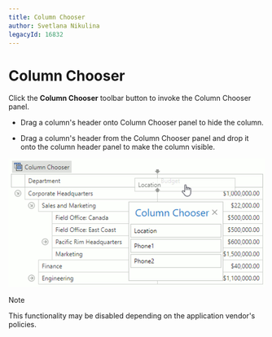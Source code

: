 ```yaml
---
title: Column Chooser
author: Svetlana Nikulina
legacyId: 16832
---
```

# Column Chooser
Click the **Column Chooser** toolbar button to invoke the Column Chooser panel.

* Drag a column's header onto Column Chooser panel to hide the column.

* Drag a column's header from the Column Chooser panel and drop it onto the column header panel to make the column visible.


![EUD_TreeList_Field Chooser](../../../images/img22695.png)

> [!NOTE]
> This functionality may be disabled depending on the application vendor's policies.
